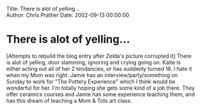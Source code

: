 Title: There is alot of yelling...  
Author: Chris Prather
Date: 2002-09-13 00:00:00

# There is alot of yelling...
[Attempts to rebuild the blog entry after Zelda's
picture corrupted it]
There is alot of yelling, door slamming, ignoring
and crying going on. Kaite is either acting out all
of her 2 tendancies, or has suddenly turned 16. I
hate it when my Mom was right.
Jamie has an interview/party/something on Sunday to
work for "The Pottery Experience" which I think
would be wonderful for her. I'm totally hoping she
gets some kind of a job there. They offer ceramics
courses and Jamie has some experience teaching
them, and has this dream of teaching a Mom &amp;
Tots art class.
